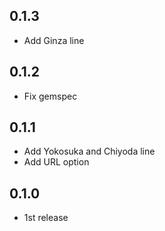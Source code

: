 ## 0.1.3

- Add Ginza line

## 0.1.2

- Fix gemspec

## 0.1.1

- Add Yokosuka and Chiyoda line
- Add URL option

## 0.1.0

- 1st release
